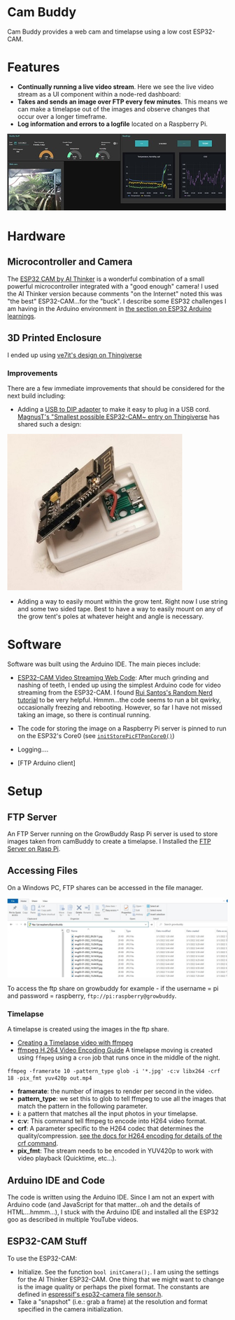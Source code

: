 # Cam Buddy
Cam Buddy provides a web cam and timelapse using a low cost ESP32-CAM.


# Features
- __Continually running a live video stream__.  Here we see the live video stream as a UI component within a node-red dashboard:
- __Takes and sends an image over FTP every few minutes__.  This means we can make a timelapse out of the images and observe changes that occur over a longer timeframe.
- __Log information and errors to a logfile__ located on a Raspberry Pi.

![camBuddy video stream in nodered dashboard](../images/camBuddyInnodereddashboard.jpg)

# Hardware
## Microcontroller and Camera
The [ESP32 CAM by AI Thinker](https://amzn.to/3LHZ6UN) is a wonderful combination of a small powerful microcontroller integrated with a "good enough" camera! I used the AI Thinker version because comments "on the Internet" noted this was "the best" ESP32-CAM...for the "buck".  I describe some ESP32 challenges I am having in the Arduino environment in [the section on ESP32 Arduino learnings](../pages/esp32_arduino_learnings.md).  
## 3D Printed Enclosure
 I ended up using [ve7it's design on Thingiverse](https://www.thingiverse.com/thing:4057903)
### Improvements 
There are a few immediate improvements that should be considered for the next build including:
- Adding a [USB to DIP adapter](https://amzn.to/3CIpQ3q) to make it easy to plug in a USB cord.  [MagnusT's "Smallest possible ESP32-CAM~ entry on Thingiverse](https://www.thingiverse.com/thing:4107609) has shared such a design:

![USB to DIP ESP32-CAM case](../images/thingiversecase_with_usb_connector.jpg)
- Adding a way to easily mount within the grow tent.  Right now I use string and some two sided tape.  Best to have a way to easily mount on any of the grow tent's poles at whatever height and angle is necessary.

# Software
Software was built using the Arduino IDE.  The main pieces include:

- [ESP32-CAM Video Streaming Web Code](https://randomnerdtutorials.com/esp32-cam-video-streaming-web-server-camera-home-assistant/): After much grinding and nashing of teeth, I ended up using the simplest Arduino code for video streaming from the ESP32-CAM.  I found [Rui Santos's Random Nerd tutorial](https://randomnerdtutorials.com/esp32-cam-video-streaming-web-server-camera-home-assistant/) to be very helpful.  Hmmm...the code seems to run a bit qwirky, occasionally freezing and rebooting.  However, so far I have not missed taking an image, so there is continual running.
- The code for storing the image on a Raspberry Pi server is pinned to run on the ESP32's Core0 (see [`initStorePicFTPonCore0()`](https://github.com/solarslurpi/GrowBuddy/blob/cdc84a9b7d882e8746123f16a8f8e802f8390ff4/camBuddy_code/camBuddy/storePicFTPonCore0.cpp))
- Logging....

- [FTP Arduino client]


# Setup
## FTP Server
An FTP Server running on the GrowBuddy Rasp Pi server is used to store images taken from camBuddy to create a timelapse.  I Installed the [FTP Server on Rasp Pi](https://phoenixnap.com/kb/raspberry-pi-ftp-server).
## Accessing Files
On a Windows PC, FTP shares can be accessed in the file manager.

![path to ftp server on Windows](../images/ftp_filemanager.jpg)

To access the ftp share on growbuddy for example - if the username = pi and password = raspberry, `ftp://pi:raspberry@growbuddy`.

### Timelapse
A timelapse is created using the images in the ftp share.
- [Creating a Timelapse video with ffmpeg](https://medium.com/@sekhar.rahul/creating-a-time-lapse-video-on-the-command-line-with-ffmpeg-1a7566caf877)
- [ffmpeg H.264 Video Encoding Guide](https://trac.ffmpeg.org/wiki/Encode/H.264)
A timelapse moving is created using `ffmpeg` using a `cron` job that runs once in the middle of the night.
```
ffmpeg -framerate 10 -pattern_type glob -i '*.jpg' -c:v libx264 -crf 18 -pix_fmt yuv420p out.mp4
```
- __framerate__: the number of images to render per second in the video.
- __pattern_type__: we set this to glob to tell ffmpeg to use all the images that match the pattern in the following parameter.
- __i__: a pattern that matches all the input photos in your timelapse.
- __c:v__: This command tell ffmpeg to encode into H264 video format. 
- __crf__:  A parameter specific to the H264 codec that determines the quality/compression.  [see the docs for H264 encoding for details of the crf command](https://trac.ffmpeg.org/wiki/Encode/H.264).
- __pix_fmt__: The stream needs to be encoded in YUV420p to work with video playback (Quicktime, etc...).


## Arduino IDE and Code
The code is written using the Arduino IDE.  Since I am not an expert with Arduino code (and JavaScript for that matter...oh and the details of HTML...hmmm...), I stuck with the Arduino IDE and installed all the ESP32 goo as described in multiple YouTube videos.
## ESP32-CAM Stuff
To use the ESP32-CAM:
- Initialize.  See the function `bool initCamera();`.  I am using the settings for the AI Thinker ESP32-CAM.  One thing that we might want to change is the image quality or perhaps the pixel format.  The constants are defined in [espressif's esp32-camera file sensor.h](https://github.com/espressif/esp32-camera/blob/master/driver/include/sensor.h).
- Take a "snapshot" (i.e.: grab a frame) at the resolution and format specified in the camera initialization.



